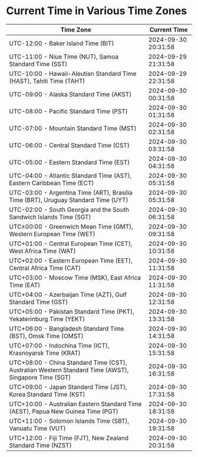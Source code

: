 # Current Time in Various Time Zones

| Time Zone | Current Time |
|-----------|--------------|
| UTC-12:00 - Baker Island Time (BIT) | 2024-09-30 20:31:58 |
| UTC-11:00 - Niue Time (NUT), Samoa Standard Time (SST) | 2024-09-29 21:31:58 |
| UTC-10:00 - Hawaii-Aleutian Standard Time (HAST), Tahiti Time (TAHT) | 2024-09-29 22:31:58 |
| UTC-09:00 - Alaska Standard Time (AKST) | 2024-09-30 00:31:58 |
| UTC-08:00 - Pacific Standard Time (PST) | 2024-09-30 01:31:58 |
| UTC-07:00 - Mountain Standard Time (MST) | 2024-09-30 02:31:58 |
| UTC-06:00 - Central Standard Time (CST) | 2024-09-30 03:31:58 |
| UTC-05:00 - Eastern Standard Time (EST) | 2024-09-30 04:31:58 |
| UTC-04:00 - Atlantic Standard Time (AST), Eastern Caribbean Time (ECT) | 2024-09-30 05:31:58 |
| UTC-03:00 - Argentina Time (ART), Brasília Time (BRT), Uruguay Standard Time (UYT) | 2024-09-30 05:31:58 |
| UTC-02:00 - South Georgia and the South Sandwich Islands Time (SGT) | 2024-09-30 06:31:58 |
| UTC±00:00 - Greenwich Mean Time (GMT), Western European Time (WET) | 2024-09-30 09:31:58 |
| UTC+01:00 - Central European Time (CET), West Africa Time (WAT) | 2024-09-30 10:31:58 |
| UTC+02:00 - Eastern European Time (EET), Central Africa Time (CAT) | 2024-09-30 11:31:58 |
| UTC+03:00 - Moscow Time (MSK), East Africa Time (EAT) | 2024-09-30 11:31:58 |
| UTC+04:00 - Azerbaijan Time (AZT), Gulf Standard Time (GST) | 2024-09-30 12:31:58 |
| UTC+05:00 - Pakistan Standard Time (PKT), Yekaterinburg Time (YEKT) | 2024-09-30 13:31:58 |
| UTC+06:00 - Bangladesh Standard Time (BST), Omsk Time (OMST) | 2024-09-30 14:31:58 |
| UTC+07:00 - Indochina Time (ICT), Krasnoyarsk Time (KRAT) | 2024-09-30 15:31:58 |
| UTC+08:00 - China Standard Time (CST), Australian Western Standard Time (AWST), Singapore Time (SGT) | 2024-09-30 16:31:58 |
| UTC+09:00 - Japan Standard Time (JST), Korea Standard Time (KST) | 2024-09-30 17:31:58 |
| UTC+10:00 - Australian Eastern Standard Time (AEST), Papua New Guinea Time (PGT) | 2024-09-30 18:31:58 |
| UTC+11:00 - Solomon Islands Time (SBT), Vanuatu Time (VUT) | 2024-09-30 19:31:58 |
| UTC+12:00 - Fiji Time (FJT), New Zealand Standard Time (NZST) | 2024-09-30 20:31:58 |
